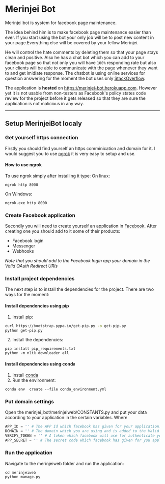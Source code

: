 # Merinjei Bot
Merinjei bot is system for facebook page maintenance.

The idea behind him is to make facebook page maintenance easier than ever. If you start using the bot your only job will be to post new content in your page.Everything else will be covered by your fellow Merinjei.

He will control the hate comments by deleting them so that your page stays clean and positive.
Also he has a chat bot which you can add to your facebook page so that not only you will have `100%` responding rate but also your clients will be able to communicate with the page whenever they want to and get imidiate response.
The chatbot is using online services for question answering for the moment the bot uses only [StackOverflow](https://stackoverflow.com).

The application is **hosted** on https://merinjei-bot.herokuapp.com.
However yet it is not usable from non-testers as Facebook's policy states code review for the project before it gets released so that they are sure the application is not malicious in any way.

-----------------------------

## Setup MerinjeiBot localy
### Get yourself https connection
Firstly you should find yourself an https comminication and domain for it. I would suggest you to use [ngrok](https://ngrok.com/download)
it is very easy to setup and use.
#### How to use ngrok
To use ngrok simply after installing it type:
On linux:
```
ngrok http 8000
```
On Windows:
```
ngrok.exe http 8000
```
### Create Facebook application
Secondly you will need to create yourself an application in [Facebook](https://developers.facebook.com).
After creating one you should add to it some of their products:
- Facebook login
- Messenger
- Webhooks

_Note that you should add to the Facebook login app your domain in the Valid OAuth Redirect URIs_


### Install project dependencies
The next step is to install the dependencies for the project. There are two ways for the moment:

#### Install dependencies using pip
1. Install pip:
```Bash
curl https://bootstrap.pypa.io/get-pip.py -o get-pip.py
python get-pip.py
```
2. Install the dependencies: 
```
pip install pip_requirements.txt
python -m nltk.downloader all
```
#### Install dependencies using conda
1. Install [conda](https://conda.io/docs/user-guide/install/index.html)
2. Run the environment:
```
conda env  create --file conda_environment.yml
```
### Put domain settings
Open the merinjei_bot\merinjeiweb\CONSTANTS.py and put your data according to your application in the certain variables. Where
```Python
APP_ID = '' # The APP Id which facebook has given for your application.
DOMAIN = '' # The domain which you are using and is added to the Valid OAuth Redirect URIs in FB
VERIFY_TOKEN = '' # A token which facebook will use for authenticate your application. You pick it.
APP_SECRET = '' # The secret code which facebook has given for you application. It can be taken from the dashboard of your application from developers.facebook.com.
```

### Run the application
Navigate to the merinjeiweb folder and run the application:
```
cd merinjeiweb
python manage.py
```